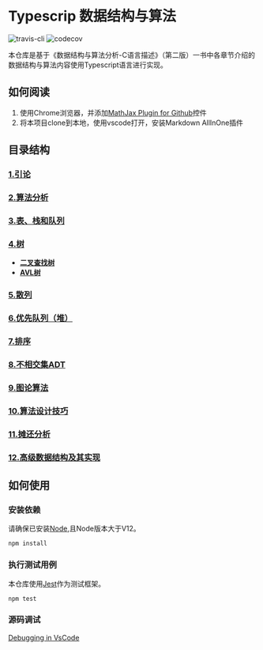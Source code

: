 # Typescrip 数据结构与算法
![travis-cli](https://travis-ci.com/qindagang/data-structures-and-algorithm-analysis-in-typescript.svg?branch=master)
![codecov](https://codecov.io/gh/qindagang/data-structures-and-algorithm-analysis-in-typescript/branch/master/graph/badge.svg?token=B05PLKNLJP)

本仓库是基于《数据结构与算法分析-C语言描述》（第二版）一书中各章节介绍的数据结构与算法内容使用Typescript语言进行实现。

## 如何阅读
1. 使用Chrome浏览器，并添加[MathJax Plugin for Github](https://chrome.google.com/webstore/detail/mathjax-plugin-for-github/ioemnmodlmafdkllaclgeombjnmnbima)控件
2. 将本项目clone到本地，使用vscode打开，安装Markdown AllInOne插件



## 目录结构

### [1.引论](https://github.com/qindagang/data-structures-and-algorithm-analysis-in-typescript/tree/master/Chapters/Chapter1-Introduction)
### [2.算法分析](https://github.com/qindagang/data-structures-and-algorithm-analysis-in-typescript/tree/master/Chapters/Chapter2-AlgorithmAnalysis)
### [3.表、栈和队列](https://github.com/qindagang/data-structures-and-algorithm-analysis-in-typescript/tree/master/Chapters/Chapter3-ListStackQueue)
### [4.树](https://github.com/qindagang/data-structures-and-algorithm-analysis-in-typescript/tree/master/Chapters/Chapter4-Trees)
-   **[二叉查找树](https://github.com/qindagang/data-structures-and-algorithm-analysis-in-typescript/tree/master/Chapters/Chapter4-Trees/4.1-BinarySearchTree)**
-   **[AVL树](https://github.com/qindagang/data-structures-and-algorithm-analysis-in-typescript/tree/master/Chapters/Chapter4-Trees/4.2-AVLTree)**
### [5.散列]()
### [6.优先队列（堆）]()
### [7.排序]()
### [8.不相交集ADT]()
### [9.图论算法]()
### [10.算法设计技巧]()
### [11.摊还分析]()
### [12.高级数据结构及其实现]()


## 如何使用

### 安装依赖

请确保已安装[Node]((https://nodejs.org/zh-cn/)),且Node版本大于V12。


```
npm install
```

### 执行测试用例

本仓库使用[Jest](https://jestjs.io/)作为测试框架。

```
npm test
```

### 源码调试

[Debugging in VsCode](https://code.visualstudio.com/docs/editor/debugging)
